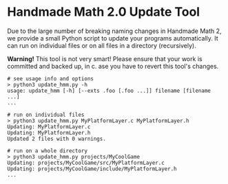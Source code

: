 # Handmade Math 2.0 Update Tool

Due to the large number of breaking naming changes in Handmade Math 2, we provide a small Python script to update your programs automatically. It can run on individual files or on all files in a directory (recursively).

**Warning!** This tool is not very smart! Please ensure that your work is committed and backed up, in c. ase you have to revert this tool's changes.

```
# see usage info and options
> python3 update_hmm.py -h
usage: update_hmm [-h] [--exts .foo [.foo ...]] filename [filename ...]
...

# run on individual files
> python3 update_hmm.py MyPlatformLayer.c MyPlatformLayer.h
Updating: MyPlatformLayer.c
Updating: MyPlatformLayer.h
Updated 2 files with 0 warnings.

# run on a whole directory
> python3 update_hmm.py projects/MyCoolGame
Updating: projects/MyCoolGame/src/MyPlatformLayer.c
Updating: projects/MyCoolGame/include/MyPlatformLayer.h
...
```
